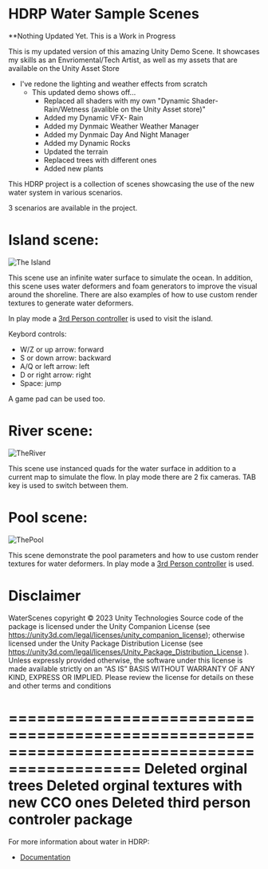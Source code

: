 # HDRP Water Sample Scenes

**Nothing Updated Yet. This is a Work in Progress

This is my updated version of this amazing Unity Demo Scene. It showcases my  skills as an Envriomental/Tech Artist, as well as my assets that are available on the Unity Asset Store
- I've redone the lighting and weather effects from scratch
  - This updated demo shows off...
    - Replaced all shaders with my own "Dynamic Shader- Rain/Wetness (avalible on the Unity Asset store)"
    - Added my Dynamic VFX- Rain
    - Added my Dynmaic Weather Weather Manager
    - Added my Dynmaic Day And Night Manager
    - Added my Dynamic Rocks
    - Updated the terrain
    - Replaced trees with different ones
    - Added new plants
    


This HDRP project is a collection of scenes showcasing the use of the new water system in various scenarios.

3 scenarios are available in the project.

# Island scene:

![The Island](https://user-images.githubusercontent.com/40639410/233672295-532696e5-a227-4aa4-aa76-1fd09793661e.jpg)


This scene use an infinite water surface to simulate the ocean. In addition, this scene uses water deformers and foam generators to improve the visual around the shoreline.
There are also examples of how to use custom render textures to generate water deformers.

In play mode a [3rd Person controller](https://assetstore.unity.com/packages/essentials/starter-assets-third-person-character-controller-196526)
is used to visit the island. 

Keybord controls:
- W/Z or up arrow: forward
- S or down arrow: backward
- A/Q or left arrow: left
- D or right arrow: right
- Space: jump

A game pad can be used too.

# River scene:

![TheRiver](https://user-images.githubusercontent.com/40639410/227177740-6546e98a-47cc-45dc-8027-09d48f4dc02a.jpg)

This scene use instanced quads for the water surface in addition to a current map to simulate the flow.
In play mode there are 2 fix cameras. TAB key is used to switch between them.

# Pool scene:

![ThePool](https://user-images.githubusercontent.com/40639410/227177826-ee1a3b7e-8128-4e77-a9b0-f923b3c72698.jpg)

This scene demonstrate the pool parameters and how to use custom render textures for water deformers.
In play mode a [3rd Person controller](https://assetstore.unity.com/packages/essentials/starter-assets-third-person-character-controller-196526) is used.

# Disclaimer

WaterScenes copyright © 2023 Unity Technologies
Source code of the package is licensed under the Unity Companion License (see https://unity3d.com/legal/licenses/unity_companion_license); otherwise licensed under the Unity Package Distribution License (see https://unity3d.com/legal/licenses/Unity_Package_Distribution_License ).
Unless expressly provided otherwise, the software under this license is made available strictly on an “AS IS” BASIS WITHOUT WARRANTY OF ANY KIND, EXPRESS OR IMPLIED. Please review the license for details on these and other terms and conditions

============================================================================================
Deleted orginal trees 
Deleted orginal textures with new CCO ones
Deleted third person controler package
============================================================================================

For more information about water in HDRP: 
- [Documentation](https://docs.unity3d.com/Packages/com.unity.render-pipelines.high-definition@16.0/manual/WaterSystem.html)
